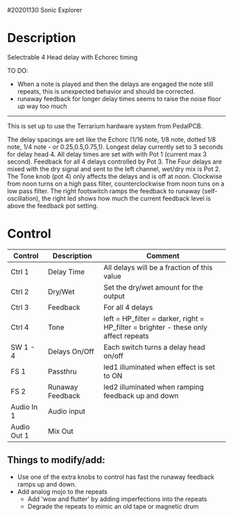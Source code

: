 #20201130 Sonic Explorer

# Description
Selectrable 4 Head delay with Echorec timing

TO DO:
 - When a note is played and then the delays are engaged the note still repeats, this is unexpected behavior and should be corrected.
 - runaway feedback for longer delay times seems to raise the noise floor up way too much
 
-----
This is set up to use the Terrarium hardware system from PedalPCB.

The delay spacings are set like the Echorc (1/16 note, 1/8 note, dotted 1/8 note, 1/4 note - or 0.25,0.5,0.75,1).
Longest delay currently set to 3 seconds for delay head 4.
All delay times are set with with Pot 1 (current max 3 second). Feedback for all 4 delays controlled by Pot 3.
The Four delays are mixed with the dry signal and sent to the left channel, wet/dry mix is Pot 2. 
The Tone knob (pot 4) only affects the delays and is off at noon. Clockwise from noon turns on a high pass filter, counterclockwise from noon tuns on a low pass filter.
The right footswitch ramps the feedback to runaway (self-oscillation), the right led shows how much the current feedback level is above the feedback pot setting.

# Control

| Control | Description | Comment |
| --- | --- | --- |
| Ctrl 1 | Delay Time | All delays will be a fraction of this value |
| Ctrl 2 | Dry/Wet | Set the dry/wet amount for the output |
| Ctrl 3 | Feedback| For all 4 delays |
| Ctrl 4 | Tone | left = HP_filter = darker, right = HP_filter = brighter - these only affect repeats|
| SW 1 - 4 | Delays On/Off | Each switch turns a delay head on/off |
| FS 1 | Passthru | led1 illuminated when effect is set to ON |
| FS 2 | Runaway Feedback | led2 illuminated when ramping feedback up and down|
| Audio In 1 | Audio input | |
| Audio Out 1 | Mix Out | |

## Things to modify/add:

 - Use one of the extra knobs to control has fast the runaway feedback ramps up and down.
 - Add analog mojo to the repeats
   - Add 'wow and flutter' by adding imperfections into the repeats
   - Degrade the repeats to mimic an old tape or magnetic drum
   
